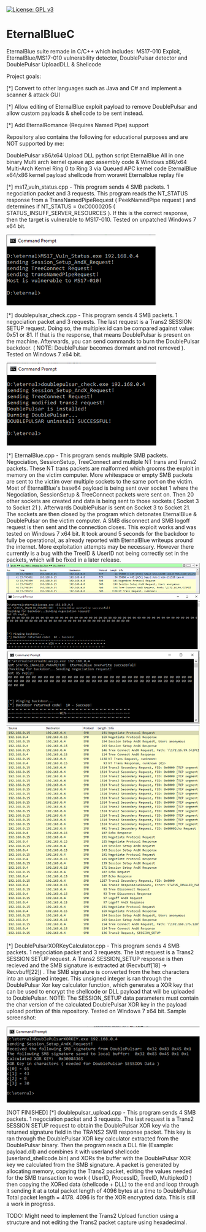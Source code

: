 [![License: GPL v3](https://img.shields.io/badge/License-GPLv3-blue.svg)](https://www.gnu.org/licenses/gpl-3.0)

# EternalBlueC
EternalBlue suite remade in C/C++ which includes: MS17-010 Exploit, EternalBlue/MS17-010 vulnerability detector, DoublePulsar detector and DoublePulsar UploadDLL & Shellcode 

Project goals:

[*] Convert to other languages such as Java and C# and implement a scanner & attack GUI

[*] Allow editing of EternalBlue exploit payload to remove DoublePulsar and allow custom payloads & shellcode to be sent instead.

[*] Add EternalRomance (Requires Named Pipe) support

Repository also contains the following for educational purposes and are NOT supported by me:

DoublePulsar x86/x64 Upload DLL python script
EternalBlue All in one binary
Multi arch kernel queue apc assembly code & Windows x86/x64 Multi-Arch Kernel Ring 0 to Ring 3 via Queued APC kernel code
EternalBlue x64/x86 kernel payload shellcode from worawit
Eternalblue replay file

[*] ms17_vuln_status.cpp - This program sends 4 SMB packets.  1 negociation packet and 3 requests.  This program reads the NT_STATUS response from a TransNamedPipeRequest ( PeekNamedPipe request ) and determines if NT_STATUS = 0xC0000205 ( STATUS_INSUFF_SERVER_RESOURCES ).  If this is the correct response, then the target is vulnerable to MS17-010.  Tested on unpatched Windows 7 x64 bit.

![ms17vulnstatus](/images/ms17vulnstatus.PNG)

[*] doublepulsar_check.cpp - This program sends 4 SMB packets.  1 negociation packet and 3 requests.  The last request is a Trans2 SESSION SETUP request.  Doing so, the multiplex id can be compared against value: 0x51 or 81.  If that is the response, that means DoublePulsar is present on the machine.  Afterwards, you can send commands to burn the DoublePulsar backdoor.  ( NOTE: DoublePulsar becomes dormant and not removed ).  Tested on Windows 7 x64 bit.

![doublepulsar_check](/images/doublepulsar_check.PNG)

[*] EternalBlue.cpp - This program sends multiple SMB packets.  Negociation, SessionSetup, TreeConnect and multiple NT trans and Trans2 packets.  These NT trans packets are malformed which grooms the exploit in memory on the victim computer.  More whitespace or empty SMB packets are sent to the victim over multiple sockets to the same port on the victim.  Most of EternalBlue's base64 payload is being sent over socket 1 where the Negociation, SessionSetup & TreeConnect packets were sent on.  Then 20 other sockets are created and data is being sent to those sockets ( Socket 3 to Socket 21 ).  Afterwards DoublePulsar is sent on Socket 3 to Socket 21.  The sockets are then closed by the program which detonates EternalBlue & DoublePulsar on the victim computer.  A SMB disconnect and SMB logoff request is then sent and the connection closes.  This exploit works and was tested on Windows 7 x64 bit.  It took around 5 seconds for the backdoor to fully be operational, as already reported with EternalBlue writeups around the internet.  More exploitation attempts may be necessary.  However there currently is a bug with the TreeID & UserID not being correctly set in the packets, which will be fixed in a later release.
![EternalBlue](/images/eternalbluecpp.PNG)
![EternalBlue_cmd](/images/eternalbluecmd.PNG)
![eternalbluepackets](/images/eternalbluepackets.PNG)

[*] DoublePulsarXORKeyCalculator.cpp - This program sends 4 SMB packets.  1 negociation packet and 3 requests.  The last request is a Trans2 SESSION SETUP request.  A Trans2 SESSION_SETUP response is then recieved and the SMB signature is extracted at (Recvbuff[18] -> Recvbuff[22]) .  The SMB signature is converted from the hex characters into an unsigned integer.  This unsigned integer is ran through the DoublePulsar Xor key calculator function, which generates a XOR key that can be used to encrypt the shellcode or DLL payload that will be uploaded to DoublePulsar.  NOTE: The SESSION_SETUP data parameters must contain the char version of the calculated DoublePulsar XOR key in the payload upload portion of this repository.  Tested on Windows 7 x64 bit.
Sample screenshot:

![XORCalculator](/images/XORCalculator.PNG)

[NOT FINISHED]
[*] doublepulsar_upload.cpp - This program sends 4 SMB packets.  1 negociation packet and 3 requests.  The last request is a Trans2 SESSION SETUP request to obtain the DoublePulsar XOR key via the returned signature field in the TRANS2 SMB response packet. This key is ran through the DoublePulsar XOR key calculator extracted from the DoublePulsar binary. Then the program reads a DLL file (Example: payload.dll) and combines it with userland shellcode (userland_shellcode.bin) and XORs the buffer with the DoublePulsar XOR key we calculated from the SMB signature.  A packet is generated by allocating memory, copying the Trans2 packet, editing the values needed for the SMB transaction to work ( UserID, ProcessID, TreeID, MultiplexID ) then copying the XORed data (shellcode + DLL) to the end and loop through it sending it at a total packet length of 4096 bytes at a time to DoublePulsar.  Total packet length = 4178.  4096 is for the XOR encrypted data.  This is still a work in progress.  

TODO: Might need to implement the Trans2 Upload function using a structure and not editing the Trans2 packet capture using hexadecimal.
